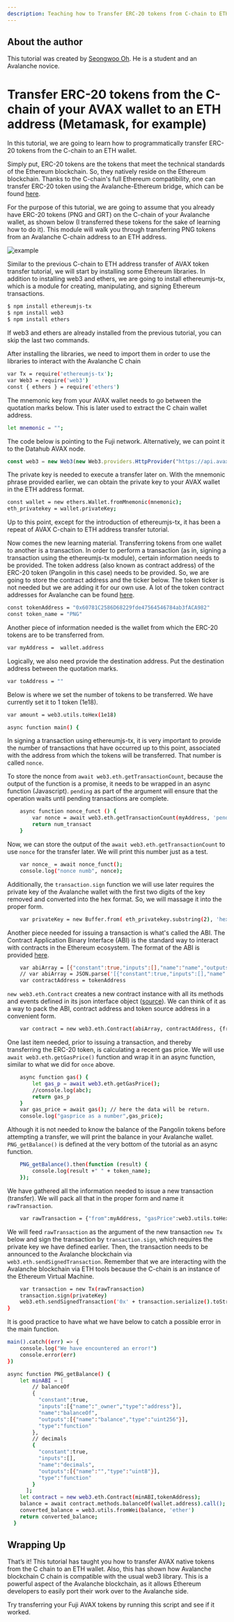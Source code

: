 ```yaml
---
description: Teaching how to Transfer ERC-20 tokens from C-chain to ETH address
---
```


## About the author

This tutorial was created by [Seongwoo Oh](https://github.com/blackwidoq). He is a student and an Avalanche novice.


# Transfer ERC-20 tokens from the C-chain of your AVAX wallet to an ETH address \(Metamask, for example\)

In this tutorial, we are going to learn how to programmatically transfer ERC-20 tokens from the C-chain to an ETH wallet.

Simply put, ERC-20 tokens are the tokens that meet the technical standards of the Ethereum blockchain. So, they natively reside on the Ethereum blockchain. Thanks to the C-chain's full Ethereum compatibility, one can transfer ERC-20 token using the Avalanche-Ethereum bridge, which can be found [here](https://aeb.xyz/#/transfer). 

For the purpose of this tutorial, we are going to assume that you already have ERC-20 tokens (PNG and GRT) on the C-chain of your Avalanche wallet, as shown below (I transferred these tokens for the sake of learning how to do it). This module will walk you through transferring PNG tokens from an Avalanche C-chain address to an ETH address.    

![example](https://i.imgur.com/P09Vl07.png)

Similar to the previous C-chain to ETH address transfer of AVAX token transfer tutorial, we will start by installing some Ethereum libraries. In addition to installing web3 and ethers, we are going to install ethereumjs-tx, which is a module for creating, manipulating, and signing Ethereum transactions. 

```bash
$ npm install ethereumjs-tx
$ npm install web3
$ npm install ethers
```
If web3 and ethers are already installed from the previous tutorial, you can skip the last two commands.

After installing the libraries, we need to import them in order to use the libraries to interact with the Avalanche C chain 

```bash
var Tx = require('ethereumjs-tx');
var Web3 = require('web3')
const { ethers } = require('ethers')
```

The mnemonic key from your AVAX wallet needs to go between the quotation marks below. This is later used to extract the C chain wallet address. 

```bash
let mnemonic = "";
```

The code below is pointing to the Fuji network. Alternatively, we can point it to the Datahub AVAX node.

```javascript
const web3 = new Web3(new Web3.providers.HttpProvider("https://api.avax-test.network/ext/bc/C/rpc"))
```

The private key is needed to execute a transfer later on. With the mnemonic phrase provided earlier, we can obtain the private key to your AVAX wallet in the ETH address format. 

```bash
const wallet = new ethers.Wallet.fromMnemonic(mnemonic);
eth_privatekey = wallet.privateKey; 
```

Up to this point, except for the introduction of ethereumjs-tx, it has been a repeat of AVAX C-chain to ETH address transfer tutorial. 

Now comes the new learning material. Transferring tokens from one wallet to another is a transaction. In order to perform a transaction (as in, signing a transaction using the ethereumjs-tx module), certain information needs to be provided. The token address (also known as contract address) of the ERC-20 token (Pangolin in this case) needs to be provided. So, we are going to store the contract address and the ticker below. The token ticker is not needed but we are adding it for our own use. A lot of the token contract addresses for Avalanche can be found [here](https://github.com/pangolindex/tokenlists/blob/main/aeb.tokenlist.json).

```bash
const tokenAddress = "0x60781C2586D68229fde47564546784ab3fACA982"  
const token_name = "PNG"
```

Another piece of information needed is the wallet from which the ERC-20 tokens are to be transferred from. 

```bash
var myAddress =  wallet.address   
```

Logically, we also need provide the destination address. Put the destination address between the quotation marks.

```bash
var toAddress = ""
```

Below is where we set the number of tokens to be transferred. We have currently set it to 1 token (1e18). 

```bash
var amount = web3.utils.toHex(1e18)
```

```bash 
async function main() {
```
In signing a transaction using ethereumjs-tx, it is very important to provide the number of transactions that have occurred up to this point, associated with the address from which the tokens will be transferred. That number is called `nonce`. 

To store the nonce from `await web3.eth.getTransactionCount`, because the output of the function is a promise, it needs to be wrapped in an async function (Javascript). `pending` as part of the argument will ensure that the operation waits until pending transactions are complete.

```bash 
    async function nonce_funct () {                                                                      
        var nonce = await web3.eth.getTransactionCount(myAddress, 'pending');
        return num_transact
    }
```

Now, we can store the output of the `await web3.eth.getTransactionCount` to use `nonce` for the transfer later. We will print this number just as a test. 

```bash 
    var nonce_ = await nonce_funct(); 
    console.log("nonce numb", nonce);
```

Additionally, the `transaction.sign` function we will use later requires the private key of the Avalanche wallet with the first two digits of the key removed and converted into the hex format. So, we will massage it into the proper form. 
```bash 
    var privateKey = new Buffer.from( eth_privatekey.substring(2), 'hex') 
```

Another piece needed for issuing a transaction is what's called the ABI. The Contract Application Binary Interface (ABI) is the standard way to interact with contracts in the Ethereum ecosystem. The format of the ABI is provided [here](https://etherscan.io/address/0x86fa049857e0209aa7d9e616f7eb3b3b78ecfdb0#code).

```bash 
    var abiArray = [{"constant":true,"inputs":[],"name":"name","outputs":[{"name":"","type":"bytes32"}],"payable":false,"type":"function"},{"constant":false,"inputs":[],"name":"stop","outputs":[],"payable":false,"type":"function"},{"constant":false,"inputs":[{"name":"guy","type":"address"},{"name":"wad","type":"uint256"}],"name":"approve","outputs":[{"name":"","type":"bool"}],"payable":false,"type":"function"},{"constant":false,"inputs":[{"name":"owner_","type":"address"}],"name":"setOwner","outputs":[],"payable":false,"type":"function"},{"constant":true,"inputs":[],"name":"totalSupply","outputs":[{"name":"","type":"uint256"}],"payable":false,"type":"function"},{"constant":false,"inputs":[{"name":"src","type":"address"},{"name":"dst","type":"address"},{"name":"wad","type":"uint256"}],"name":"transferFrom","outputs":[{"name":"","type":"bool"}],"payable":false,"type":"function"},{"constant":true,"inputs":[],"name":"decimals","outputs":[{"name":"","type":"uint256"}],"payable":false,"type":"function"},{"constant":false,"inputs":[{"name":"dst","type":"address"},{"name":"wad","type":"uint128"}],"name":"push","outputs":[{"name":"","type":"bool"}],"payable":false,"type":"function"},{"constant":false,"inputs":[{"name":"name_","type":"bytes32"}],"name":"setName","outputs":[],"payable":false,"type":"function"},{"constant":false,"inputs":[{"name":"wad","type":"uint128"}],"name":"mint","outputs":[],"payable":false,"type":"function"},{"constant":true,"inputs":[{"name":"src","type":"address"}],"name":"balanceOf","outputs":[{"name":"","type":"uint256"}],"payable":false,"type":"function"},{"constant":true,"inputs":[],"name":"stopped","outputs":[{"name":"","type":"bool"}],"payable":false,"type":"function"},{"constant":false,"inputs":[{"name":"authority_","type":"address"}],"name":"setAuthority","outputs":[],"payable":false,"type":"function"},{"constant":false,"inputs":[{"name":"src","type":"address"},{"name":"wad","type":"uint128"}],"name":"pull","outputs":[{"name":"","type":"bool"}],"payable":false,"type":"function"},{"constant":true,"inputs":[],"name":"owner","outputs":[{"name":"","type":"address"}],"payable":false,"type":"function"},{"constant":false,"inputs":[{"name":"wad","type":"uint128"}],"name":"burn","outputs":[],"payable":false,"type":"function"},{"constant":true,"inputs":[],"name":"symbol","outputs":[{"name":"","type":"bytes32"}],"payable":false,"type":"function"},{"constant":false,"inputs":[{"name":"dst","type":"address"},{"name":"wad","type":"uint256"}],"name":"transfer","outputs":[{"name":"","type":"bool"}],"payable":false,"type":"function"},{"constant":false,"inputs":[],"name":"start","outputs":[],"payable":false,"type":"function"},{"constant":true,"inputs":[],"name":"authority","outputs":[{"name":"","type":"address"}],"payable":false,"type":"function"},{"constant":true,"inputs":[{"name":"src","type":"address"},{"name":"guy","type":"address"}],"name":"allowance","outputs":[{"name":"","type":"uint256"}],"payable":false,"type":"function"},{"inputs":[{"name":"symbol_","type":"bytes32"}],"payable":false,"type":"constructor"},{"anonymous":true,"inputs":[{"indexed":true,"name":"sig","type":"bytes4"},{"indexed":true,"name":"guy","type":"address"},{"indexed":true,"name":"foo","type":"bytes32"},{"indexed":true,"name":"bar","type":"bytes32"},{"indexed":false,"name":"wad","type":"uint256"},{"indexed":false,"name":"fax","type":"bytes"}],"name":"LogNote","type":"event"},{"anonymous":false,"inputs":[{"indexed":true,"name":"authority","type":"address"}],"name":"LogSetAuthority","type":"event"},{"anonymous":false,"inputs":[{"indexed":true,"name":"owner","type":"address"}],"name":"LogSetOwner","type":"event"},{"anonymous":false,"inputs":[{"indexed":true,"name":"from","type":"address"},{"indexed":true,"name":"to","type":"address"},{"indexed":false,"name":"value","type":"uint256"}],"name":"Transfer","type":"event"},{"anonymous":false,"inputs":[{"indexed":true,"name":"owner","type":"address"},{"indexed":true,"name":"spender","type":"address"},{"indexed":false,"name":"value","type":"uint256"}],"name":"Approval","type":"event"}]
    // var abiArray = JSON.parse('[{"constant":true,"inputs":[],"name":"name","outputs":[{"name":"","type":"bytes32"}],"payable":false,"type":"function"},{"constant":false,"inputs":[],"name":"stop","outputs":[],"payable":false,"type":"function"},{"constant":false,"inputs":[{"name":"guy","type":"address"},{"name":"wad","type":"uint256"}],"name":"approve","outputs":[{"name":"","type":"bool"}],"payable":false,"type":"function"},{"constant":false,"inputs":[{"name":"owner_","type":"address"}],"name":"setOwner","outputs":[],"payable":false,"type":"function"},{"constant":true,"inputs":[],"name":"totalSupply","outputs":[{"name":"","type":"uint256"}],"payable":false,"type":"function"},{"constant":false,"inputs":[{"name":"src","type":"address"},{"name":"dst","type":"address"},{"name":"wad","type":"uint256"}],"name":"transferFrom","outputs":[{"name":"","type":"bool"}],"payable":false,"type":"function"},{"constant":true,"inputs":[],"name":"decimals","outputs":[{"name":"","type":"uint256"}],"payable":false,"type":"function"},{"constant":false,"inputs":[{"name":"dst","type":"address"},{"name":"wad","type":"uint128"}],"name":"push","outputs":[{"name":"","type":"bool"}],"payable":false,"type":"function"},{"constant":false,"inputs":[{"name":"name_","type":"bytes32"}],"name":"setName","outputs":[],"payable":false,"type":"function"},{"constant":false,"inputs":[{"name":"wad","type":"uint128"}],"name":"mint","outputs":[],"payable":false,"type":"function"},{"constant":true,"inputs":[{"name":"src","type":"address"}],"name":"balanceOf","outputs":[{"name":"","type":"uint256"}],"payable":false,"type":"function"},{"constant":true,"inputs":[],"name":"stopped","outputs":[{"name":"","type":"bool"}],"payable":false,"type":"function"},{"constant":false,"inputs":[{"name":"authority_","type":"address"}],"name":"setAuthority","outputs":[],"payable":false,"type":"function"},{"constant":false,"inputs":[{"name":"src","type":"address"},{"name":"wad","type":"uint128"}],"name":"pull","outputs":[{"name":"","type":"bool"}],"payable":false,"type":"function"},{"constant":true,"inputs":[],"name":"owner","outputs":[{"name":"","type":"address"}],"payable":false,"type":"function"},{"constant":false,"inputs":[{"name":"wad","type":"uint128"}],"name":"burn","outputs":[],"payable":false,"type":"function"},{"constant":true,"inputs":[],"name":"symbol","outputs":[{"name":"","type":"bytes32"}],"payable":false,"type":"function"},{"constant":false,"inputs":[{"name":"dst","type":"address"},{"name":"wad","type":"uint256"}],"name":"transfer","outputs":[{"name":"","type":"bool"}],"payable":false,"type":"function"},{"constant":false,"inputs":[],"name":"start","outputs":[],"payable":false,"type":"function"},{"constant":true,"inputs":[],"name":"authority","outputs":[{"name":"","type":"address"}],"payable":false,"type":"function"},{"constant":true,"inputs":[{"name":"src","type":"address"},{"name":"guy","type":"address"}],"name":"allowance","outputs":[{"name":"","type":"uint256"}],"payable":false,"type":"function"},{"inputs":[{"name":"symbol_","type":"bytes32"}],"payable":false,"type":"constructor"},{"anonymous":true,"inputs":[{"indexed":true,"name":"sig","type":"bytes4"},{"indexed":true,"name":"guy","type":"address"},{"indexed":true,"name":"foo","type":"bytes32"},{"indexed":true,"name":"bar","type":"bytes32"},{"indexed":false,"name":"wad","type":"uint256"},{"indexed":false,"name":"fax","type":"bytes"}],"name":"LogNote","type":"event"},{"anonymous":false,"inputs":[{"indexed":true,"name":"authority","type":"address"}],"name":"LogSetAuthority","type":"event"},{"anonymous":false,"inputs":[{"indexed":true,"name":"owner","type":"address"}],"name":"LogSetOwner","type":"event"},{"anonymous":false,"inputs":[{"indexed":true,"name":"from","type":"address"},{"indexed":true,"name":"to","type":"address"},{"indexed":false,"name":"value","type":"uint256"}],"name":"Transfer","type":"event"},{"anonymous":false,"inputs":[{"indexed":true,"name":"owner","type":"address"},{"indexed":true,"name":"spender","type":"address"},{"indexed":false,"name":"value","type":"uint256"}],"name":"Approval","type":"event"}]', 'utf-8')
    var contractAddress = tokenAddress
```

`new web3.eth.Contract` creates a new contract instance with all its methods and events defined in its json interface object ([source](https://web3js.readthedocs.io/en/v1.2.1/web3-eth-contract.html)). We can think of it as a way to pack the ABI, contract address and token source address in a convenient form. 

```bash
    var contract = new web3.eth.Contract(abiArray, contractAddress, {from: myAddress})
```

One last item needed, prior to issuing a transaction, and thereby transferring the ERC-20 token, is calculating a recent gas price. We will use `await web3.eth.getGasPrice()` function and wrap it in an async function, similar to what we did for `once` above. 

```bash
    async function gas() {                                      
        let gas_p = await web3.eth.getGasPrice();
        //console.log(abc);
        return gas_p
    }
    var gas_price = await gas(); // here the data will be return.
    console.log("gasprice as a number",gas_price);
```
Although it is not needed to know the balance of the Pangolin tokens before attempting a transfer, we will print the balance in your Avalanche wallet. `PNG_getBalance()` is defined at the very bottom of the tutorial as an async function. 

```bash
    PNG_getBalance().then(function (result) {            
        console.log(result +" " + token_name);
    });
```

We have gathered all the information needed to issue a new transaction (transfer). We will pack all that in the proper form and name it `rawTransaction`.

```bash
    var rawTransaction = {"from":myAddress, "gasPrice":web3.utils.toHex(gas_price),"gasLimit":web3.utils.toHex(210000),"to":contractAddress,"value":"0x0","data":contract.methods.transfer(toAddress, amount).encodeABI(),"nonce":web3.utils.toHex(nonce)} 
```
We will feed `rawTransaction` as the argument of the new transaction `new Tx` below and sign the transaction by `transaction.sign`, which requires the private key we have defined earlier. Then, the transaction needs to be announced to the Avalanche blockchain via `web3.eth.sendSignedTransaction`. Remember that we are interacting with the Avalanche blockchain via ETH tools because the C-chain is an instance of the Ethereum Virtual Machine. 

```bash
    var transaction = new Tx(rawTransaction)
    transaction.sign(privateKey)
    web3.eth.sendSignedTransaction('0x' + transaction.serialize().toString('hex'))
}
```

It is good practice to have what we have below to catch a possible error in the main function. 

```bash
main().catch((err) => {
    console.log("We have encountered an error!")
    console.error(err)
})

async function PNG_getBalance() {
    let minABI = [
        // balanceOf
        {
          "constant":true,
          "inputs":[{"name":"_owner","type":"address"}],
          "name":"balanceOf",
          "outputs":[{"name":"balance","type":"uint256"}],
          "type":"function"
        },
        // decimals
        {
          "constant":true,
          "inputs":[],
          "name":"decimals",
          "outputs":[{"name":"","type":"uint8"}],
          "type":"function"
        }
      ];
    let contract = new web3.eth.Contract(minABI,tokenAddress);  
    balance = await contract.methods.balanceOf(wallet.address).call();
    converted_balance = web3.utils.fromWei(balance, 'ether') 
    return converted_balance;
  }
```

## Wrapping Up

That’s it! This tutorial has taught you how to transfer AVAX native tokens from the C chain to an ETH wallet. Also, this has shown how Avalanche blockchain C chain is compatible with the usual web3 library. This is a powerful aspect of the Avalanche blockchain, as it allows Ethereum developers to easily port their work over to the Avalanche side.

Try transferring your Fuji AVAX tokens by running this script and see if it worked. 